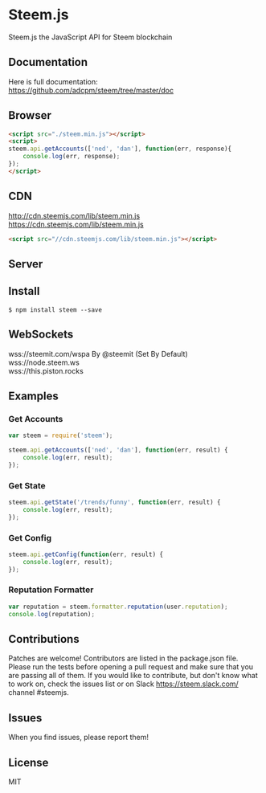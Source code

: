 # Steem.js
Steem.js the JavaScript API for Steem blockchain

## Documentation 
Here is full documentation: https://github.com/adcpm/steem/tree/master/doc

## Browser 
```html 
<script src="./steem.min.js"></script>
<script>
steem.api.getAccounts(['ned', 'dan'], function(err, response){
    console.log(err, response);
});
</script>
```

## CDN 
http://cdn.steemjs.com/lib/steem.min.js<br/>
https://cdn.steemjs.com/lib/steem.min.js<br/>
```html 
<script src="//cdn.steemjs.com/lib/steem.min.js"></script>
```

## Server
## Install
```
$ npm install steem --save
```

## WebSockets
wss://steemit.com/wspa By @steemit (Set By Default)<br/>
wss://node.steem.ws<br/>
wss://this.piston.rocks<br/>

## Examples
### Get Accounts
```js
var steem = require('steem');

steem.api.getAccounts(['ned', 'dan'], function(err, result) {
	console.log(err, result);
});
```

### Get State
```js 
steem.api.getState('/trends/funny', function(err, result) {
	console.log(err, result);
});
```

### Get Config
```js 
steem.api.getConfig(function(err, result) {
	console.log(err, result);
});
```

### Reputation Formatter
```js 
var reputation = steem.formatter.reputation(user.reputation);
console.log(reputation);
```

## Contributions
Patches are welcome! Contributors are listed in the package.json file. Please run the tests before opening a pull request and make sure that you are passing all of them. If you would like to contribute, but don't know what to work on, check the issues list or on Slack https://steem.slack.com/ channel #steemjs.

## Issues
When you find issues, please report them!

## License
MIT